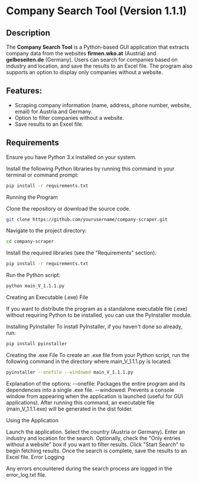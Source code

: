 # Company Search Tool (Version 1.1.1)

## Description
The **Company Search Tool** is a Python-based GUI application that extracts company data from the websites **firmen.wko.at** (Austria) and **gelbeseiten.de** (Germany). Users can search for companies based on industry and location, and save the results to an Excel file. The program also supports an option to display only companies without a website.

## Features:
- Scraping company information (name, address, phone number, website, email) for Austria and Germany.
- Option to filter companies without a website.
- Save results to an Excel file.

## Requirements

Ensure you have Python 3.x installed on your system.

Install the following Python libraries by running this command in your terminal or command prompt:

```bash
pip install -r requirements.txt
```

Running the Program

Clone the repository or download the source code.

```bash
git clone https://github.com/yourusername/company-scraper.git
```

Navigate to the project directory:

```bash
cd company-scraper
```

Install the required libraries (see the "Requirements" section).

```bash
pip install -r requirements.txt
```

Run the Python script:

```bash
python main_V_1.1.1.py
```

Creating an Executable (.exe) File

If you want to distribute the program as a standalone executable file (.exe) without requiring Python to be installed, you can use the PyInstaller module.

Installing PyInstaller
To install PyInstaller, if you haven't done so already, run:

```bash
pip install pyinstaller
```

Creating the .exe File
To create an .exe file from your Python script, run the following command in the directory where main_V_1.1.1.py is located:

```bash
pyinstaller --onefile --windowed main_V_1.1.1.py
```

Explanation of the options:
--onefile: Packages the entire program and its dependencies into a single .exe file.
--windowed: Prevents a console window from appearing when the application is launched (useful for GUI applications).
After running this command, an executable file (main_V_1.1.1.exe) will be generated in the dist folder.

Using the Application

Launch the application.
Select the country (Austria or Germany).
Enter an industry and location for the search.
Optionally, check the "Only entries without a website" box if you want to filter results.
Click "Start Search" to begin fetching results.
Once the search is complete, save the results to an Excel file.
Error Logging

Any errors encountered during the search process are logged in the error_log.txt file.

